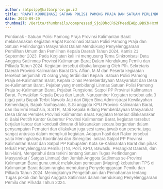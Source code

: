 ```yaml
---
author: satpolpp@kalbarprov.go.id
title: "RAPAT KOORDINASI SATUAN POLISI PAMONG PRAJA DAN SATUAN PERLINDUNGAN MASYARAKAT DALAM MENDUKUNG PENYELENGGARAAN PEMILIHAN UMUM DAN PEMILIHAN KEPALA DAERAH TAHUN 2024"
date: 2023-09-29
thumbnail: /Berita/thumbnails/compressed_Sjq8DhcCR62FMeedEABpu9B93HHcmNAuvZRPUbdw.jpg
---
```

<p><span style="color: #8d8d8d; font-family: 'Work Sans', sans-serif; font-size: 14px; text-align: justify; background-color: #ffffff;">Pontianak - Satuan Polisi Pamong Praja Provinsi Kalimantan Barat melaksanakan Kegiatan Rapat Koordinasi Satuan Polisi Pamong Praja dan Satuan Perlindungan Masyarakat Dalam Mendukung Penyelenggaraan Pemilihan Umum dan Pemilihan Kepala Daerah Tahun 2024, Kamis 21 September 2023. Pada Kegiatan kali ini mengusung Tema Sinkronisasi Data Anggota Satlinmas Provinsi Kalimantan Barat Dalam Mendukung Pemilu dan Pilkada Tahun 2024. Kegiatan tersebut dibuka langsung Oleh Plh. Sekretaris Daerah Provinsi Kalimantan Barat Drs. Alfian, M.M dan Peserta kegiaatan tersebut berjumlah 70 orang yang terdiri dari Kepala &nbsp;Satuan Polisi Pamong Praja se-Kalimantan Barat, Kepala Dinas Pemeberdayaan Masyarakat dan Desa se-Kalimantan Barat, Pejabat yang membidangi Linmas Satuan Polisi Pamong Praja se-Kalimantan Barat, Pejabat Fungsional Satpol PP Provinsi Kalimantan Barat, Perwakilan Kepala Desa dan Lurah. Narusumber Kegiatan tersebut ada 3 (tiga) yaitu Bapak Terbit Nawolo Jati dari Ditjen Bina Administrasi Kewilayahan Kemendagri, Bapak Nurhayanto, S.Si anggota KPU Provinsi Kalimantan Barat, dan Ibu Erni Muchsin, S.STP., M.Si Kepala Bidang Pemberdayaan Masyarakat Desa Dinas Pemdes Provinsi Kalimantan Barat. Kegiatan tersebut dilaksanakan di Balai Petitih Kantor Gubernur Provinsi Kalimantan Barat, kegiatan tersebut berjalan lancar dan kondusif dimana di laksanakan secara bergantian dalam penyampaian Pemateri dan dilakukan juga sesi tanya jawab dan peserta juga sangat antusias dalam mengikuti kegiatan. Adapun hasil dari Rakor tersebut yaitu Meningkatnya Koordinasi dan Sinergitas &nbsp;antara Satpol PP Provinsi Kalimantan Barat dan Satpol PP Kabupaten Kota se-Kalimantan Barat dan pihak terkait Penyelenggara Pemilu (TNI, Polri, KPU, Bawaslu, Perangkat Daerah, dan lain-lain), Mengetahui data terkini tentang Satuan Tugas Perlindungan Masyarakat ( Satgas Linmas) dan Jumlah Anggota Satlinmas se-Provinsi Kalimantan Barat guna untuk melakukan pemetaan (Maping) kebutuhan TPS di Kalimantan Barat dalam rangka mendukung Penyelenggaraan Pemilu dan Pilkada Tahun 2024. Meningkatnya Pengetahuan dan Pemahaman tentang Tugas pokok dan fungsi Anggota Satlinmas dalam mendukung Penyelenggaraan Pemilu dan Pilkada Tahun 2024.</span></p>
<p>&nbsp;</p>